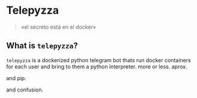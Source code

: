 # Telepyzza


> «el secreto está en el docker»


## What is `telepyzza`?

`telepyzza` is a dockerized python telegram bot thats run docker containers for each user and bring to them a python interpreter. more or less. aprox.

and pip.

and confusion.
